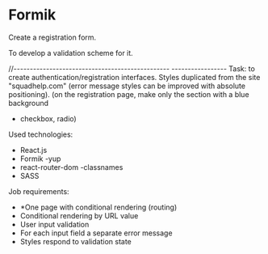 # Formik
Create a registration form.

To develop a validation scheme for it.


//------------------------------------------------ -----------------
Task: to create authentication/registration interfaces.
Styles duplicated from the site "squadhelp.com"
(error message styles can be improved with absolute positioning).
(on the registration page, make only the section with a blue background
* checkbox, radio)

Used technologies:
- React.js
- Formik
-yup
- react-router-dom
-classnames
- SASS

Job requirements:
- *One page with conditional rendering (routing)
- Conditional rendering by URL value
- User input validation
- For each input field a separate error message
- Styles respond to validation state
